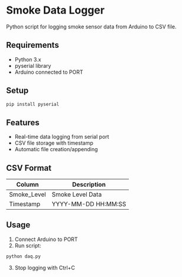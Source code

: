 # Smoke Data Logger

Python script for logging smoke sensor data from Arduino to CSV file.

## Requirements

- Python 3.x
- pyserial library
- Arduino connected to PORT

## Setup

```bash
pip install pyserial
```

## Features

- Real-time data logging from serial port
- CSV file storage with timestamp
- Automatic file creation/appending

## CSV Format

| Column | Description |
|--------|-------------|
| Smoke_Level | Smoke Level Data |
| Timestamp | YYYY-MM-DD HH:MM:SS |

## Usage

1. Connect Arduino to PORT
2. Run script:
```bash
python daq.py
```
3. Stop logging with Ctrl+C